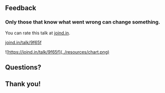 ## Feedback

### Only those that know what went wrong can change something.</h3>
<div class="multicolumn">
<div>
<p>You can rate this talk at <a href="http://joind.in">joind.in</a>.</p>
<p><a href="https://joind.in/talk/9f65f">joind.in/talk/9f65f</a></p>
</div>
<div>

![https://joind.in/talk/9f65f](../resources/chart.png)

</div>
</div>



## Questions?



## Thank you!
